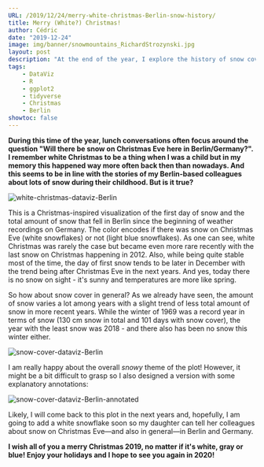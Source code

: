 ```yaml
---
URL: /2019/12/24/merry-white-christmas-Berlin-snow-history/
title: Merry (White?) Christmas!
author: Cédric
date: "2019-12-24"
image: img/banner/snowmountains_RichardStrozynski.jpg
layout: post
description: "At the end of the year, I explore the history of snow cover and white Christmas in Berlin. I wish you a merry Christmas and wonderful holidays 2019!"
tags:
    - DataViz
    - R
    - ggplot2
    - tidyverse
    - Christmas
    - Berlin
showtoc: false
---
```


**During this time of the year, lunch conversations often focus around the question "Will there be snow on Christmas Eve here in Berlin/Germany?". I remember white Christmas to be a thing when I was a child but in my memory this happened way more often back then than nowadays. And this seems to be in line with the stories of my Berlin-based colleagues about lots of snow during their childhood. But is it true?**

![white-christmas-dataviz-Berlin](/img/white-christmas/snow_history_fit.png)

This is a Christmas-inspired visualization of the first day of snow and the total amount of snow that fell in Berlin since the beginning of weather recordings on Germany. The color encodes if there was snow on Christmas Eve (white snowflakes) or not (light blue snowflakes). As one can see, white Christmas was rarely the case but became even more rare recently with the last snow on Christmas happening in 2012. Also, while being quite stable most of the time, the day of first snow tends to be later in December with the trend being after Christmas Eve in the next years. And yes, today there is no snow on sight - it's sunny and temperatures are more like spring.

So how about snow cover in general? As we already have seen, the amount of snow varies a lot among years with a slight trend of less total amount of snow in more recent years. While the winter of 1969 was a record year in terms of snow (130 cm snow in total and 101 days with snow cover), the year with the least snow was 2018 - and there also has been no snow this winter either.

![snow-cover-dataviz-Berlin](/img/white-christmas/snow_history_clean.png)

I am really happy about the overall *snowy* theme of the plot! However, it might be a bit difficult to grasp so I also designed a version with some explanatory annotations:

![snow-cover-dataviz-Berlin-annotated](/img/white-christmas/snow_history.png)

Likely, I will come back to this plot in the next years and, hopefully, I am going to add a white snowflake soon so my daughter can tell her colleagues about snow on Christmas Eve—and also in general—in Berlin and Germany.

**I wish all of you a merry Christmas 2019, no matter if it's white, gray or blue! Enjoy your holidays and I hope to see you again in 2020!**
